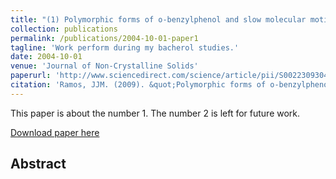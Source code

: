 ```yaml
---
title: "(1) Polymorphic forms of o-benzylphenol and slow molecular motions in the amorphous state"
collection: publications
permalink: /publications/2004-10-01-paper1
tagline: 'Work perform during my bacherol studies.'
date: 2004-10-01
venue: 'Journal of Non-Crystalline Solids'
paperurl: 'http://www.sciencedirect.com/science/article/pii/S0022309304006271'
citation: 'Ramos, JJM. (2009). &quot;Polymorphic forms of o-benzylphenol and slow molecular motions in the amorphous state.&quot; <i>Journal of Non-Crystalline Solids</i>. 3(1), pp.119.'
---
```

This paper is about the number 1. The number 2 is left for future work.

[Download paper here](http://academicpages.github.io/files/paper1.pdf)

<h2> Abstract </h2>
<p align= "justify">
